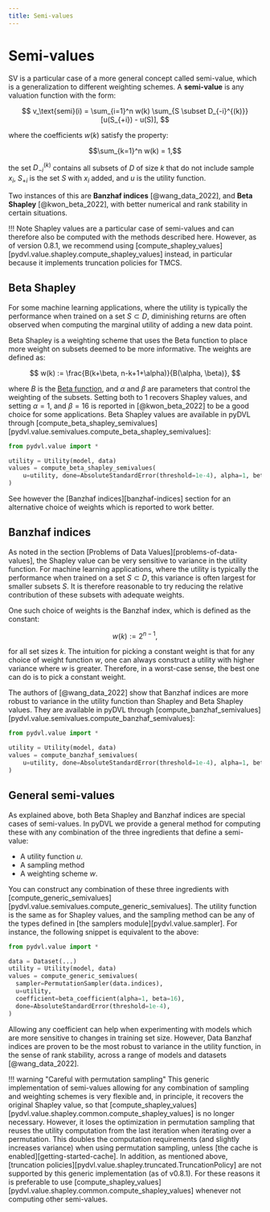 ```yaml
---
title: Semi-values
---
```


# Semi-values

SV is a particular case of a more general concept called semi-value, which is a
generalization to different weighting schemes. A **semi-value** is any valuation
function with the form:

$$
v_\text{semi}(i) = \sum_{i=1}^n w(k)
\sum_{S \subset D_{-i}^{(k)}} [u(S_{+i}) - u(S)],
$$

where the coefficients $w(k)$ satisfy the property:

$$\sum_{k=1}^n w(k) = 1,$$

the set $D_{-i}^{(k)}$ contains all subsets of $D$ of size $k$ that do not
include sample $x_i$, $S_{+i}$ is the set $S$ with $x_i$ added, and $u$ is the
utility function.

Two instances of this are **Banzhaf indices** [@wang_data_2022],
and **Beta Shapley** [@kwon_beta_2022], with better numerical and
rank stability in certain situations.

!!! Note
    Shapley values are a particular case of semi-values and can therefore also
    be computed with the methods described here. However, as of version 0.8.1,
    we recommend using
    [compute_shapley_values][pydvl.value.shapley.compute_shapley_values]
    instead, in particular because it implements truncation policies for TMCS.


## Beta Shapley

For some machine learning applications, where the utility is typically the
performance when trained on a set $S \subset D$, diminishing returns are often
observed when computing the marginal utility of adding a new data point.

Beta Shapley is a weighting scheme that uses the Beta function to place more
weight on subsets deemed to be more informative. The weights are defined as:

$$
w(k) := \frac{B(k+\beta, n-k+1+\alpha)}{B(\alpha, \beta)},
$$

where $B$ is the [Beta function](https://en.wikipedia.org/wiki/Beta_function),
and $\alpha$ and $\beta$ are parameters that control the weighting of the
subsets. Setting both to 1 recovers Shapley values, and setting $\alpha = 1$,
and $\beta = 16$ is reported in [@kwon_beta_2022] to be a good choice for some
applications. Beta Shapley values are available in pyDVL through
[compute_beta_shapley_semivalues][pydvl.value.semivalues.compute_beta_shapley_semivalues]:

```python
from pydvl.value import *

utility = Utility(model, data)
values = compute_beta_shapley_semivalues(
    u=utility, done=AbsoluteStandardError(threshold=1e-4), alpha=1, beta=16
)
```

See however the [Banzhaf indices][banzhaf-indices] section 
for an alternative choice of weights which is reported to work better.

## Banzhaf indices

As noted in the section [Problems of Data Values][problems-of-data-values], the
Shapley value can be very sensitive to variance in the utility function. For
machine learning applications, where the utility is typically the performance
when trained on a set $S \subset D$, this variance is often largest for smaller
subsets $S$. It is therefore reasonable to try reducing the relative
contribution of these subsets with adequate weights.

One such choice of weights is the Banzhaf index, which is defined as the
constant:

$$w(k) := 2^{n-1},$$

for all set sizes $k$. The intuition for picking a constant weight is that for
any choice of weight function $w$, one can always construct a utility with
higher variance where $w$ is greater. Therefore, in a worst-case sense, the best
one can do is to pick a constant weight.

The authors of [@wang_data_2022] show that Banzhaf indices are more robust to
variance in the utility function than Shapley and Beta Shapley values. They are
available in pyDVL through
[compute_banzhaf_semivalues][pydvl.value.semivalues.compute_banzhaf_semivalues]:

```python
from pydvl.value import *

utility = Utility(model, data)
values = compute_banzhaf_semivalues(
    u=utility, done=AbsoluteStandardError(threshold=1e-4), alpha=1, beta=16
)
```

## General semi-values

As explained above, both Beta Shapley and Banzhaf indices are special cases of
semi-values. In pyDVL we provide a general method for computing these with any
combination of the three ingredients that define a semi-value:

- A utility function $u$.
- A sampling method
- A weighting scheme $w$.

You can construct any combination of these three ingredients with
[compute_generic_semivalues][pydvl.value.semivalues.compute_generic_semivalues].
The utility function is the same as for Shapley values, and the sampling method
can be any of the types defined in [the samplers module][pydvl.value.sampler].
For instance, the following snippet is equivalent to the above:

```python
from pydvl.value import *

data = Dataset(...)
utility = Utility(model, data)
values = compute_generic_semivalues(
  sampler=PermutationSampler(data.indices),
  u=utility,
  coefficient=beta_coefficient(alpha=1, beta=16),
  done=AbsoluteStandardError(threshold=1e-4),
)
```

Allowing any coefficient can help when experimenting with models which are more
sensitive to changes in training set size. However, Data Banzhaf indices are
proven to be the most robust to variance in the utility function, in the sense
of rank stability, across a range of models and datasets [@wang_data_2022]. 

!!! warning "Careful with permutation sampling"
    This generic implementation of semi-values allowing for any combination of
    sampling and weighting schemes is very flexible and, in principle, it
    recovers the original Shapley value, so that 
    [compute_shapley_values][pydvl.value.shapley.common.compute_shapley_values]
    is no longer necessary. However, it loses the optimization in permutation
    sampling that reuses the utility computation from the last iteration when
    iterating over a permutation. This doubles the computation requirements (and
    slightly increases variance) when using permutation sampling, unless [the
    cache is enabled][getting-started-cache]. In addition,
    as mentioned above,
    [truncation policies][pydvl.value.shapley.truncated.TruncationPolicy] are
    not supported by this generic implementation (as of v0.8.1). For these
    reasons it is preferable to use
    [compute_shapley_values][pydvl.value.shapley.common.compute_shapley_values]
    whenever not computing other semi-values.
